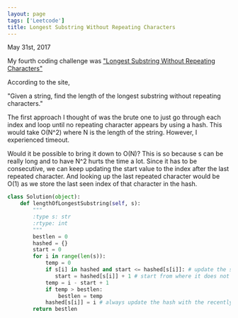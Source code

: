 ```yaml
---
layout: page
tags: ['Leetcode']
title: Longest Substring Without Repeating Characters
---
```


May 31st, 2017

My fourth coding challenge was ["Longest Substring Without Repeating Characters"](https://leetcode.com/problems/longest-substring-without-repeating-characters)


According to the site, 

"Given a string, find the length of the longest substring without repeating characters."

The first approach I thought of was the brute one to just go through each index and loop until no repeating character appears by using a hash. This would take O(N^2) where N is the length of the string. However, I experienced timeout. 

Would it be possible to bring it down to O(N)? This is so because s can be really long and to have N^2 hurts the time a lot. Since it has to be consecutive, we can keep updating the start value to the index after the last repeated character. And looking up the last repeated character would be O(1) as we store the last seen index of that character in the hash. 

```python
class Solution(object):
    def lengthOfLongestSubstring(self, s):
        """
        :type s: str
        :rtype: int
        """
        bestlen = 0
        hashed = {}
        start = 0
        for i in range(len(s)):
            temp = 0
            if s[i] in hashed and start <= hashed[s[i]]: # update the start only if hash has the character and that index is closer to i than the start index. 
               start = hashed[s[i]] + 1 # start from where it does not repeat
            temp = i - start + 1
            if temp > bestlen:
                bestlen = temp
            hashed[s[i]] = i # always update the hash with the recently seen 
        return bestlen
```
